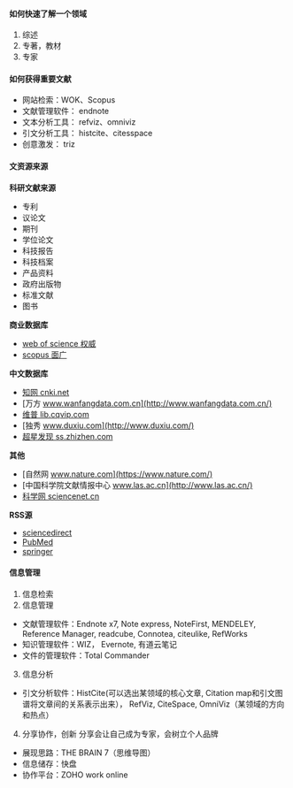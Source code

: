 #### 如何快速了解一个领域
1. 综述 
2. 专著，教材
3. 专家

#### 如何获得重要文献

- 网站检索：WOK、Scopus
- 文献管理软件： endnote
- 文本分析工具： refviz、omniviz
- 引文分析工具： histcite、citesspace
- 创意激发：     triz


#### 文资源来源

**科研文献来源**
- 专利
- 议论文
- 期刊
- 学位论文
- 科技报告
- 科技档案
- 产品资料
- 政府出版物
- 标准文献
- 图书

**商业数据库**
- [web of science 权威](http://login.webofknowledge.com/)
- [scopus 面广](https://www.scopus.com/)


**中文数据库**
- [知网 cnki.net](http://cnki.net/)
- [万方 www.wanfangdata.com.cn](http://www.wanfangdata.com.cn/)
- [维普 lib.cqvip.com](http://lib.cqvip.com/)
- [独秀 www.duxiu.com](http://www.duxiu.com/)
- [超星发现 ss.zhizhen.com](http://ss.zhizhen.com/)

**其他**
- [自然网 www.nature.com](https://www.nature.com/)
- [中国科学院文献情报中心 www.las.ac.cn](http://www.las.ac.cn/)
- [科学网 sciencenet.cn](http://sciencenet.cn/)

**RSS源**
- [sciencedirect](http://www.sciencedirect.com/)
- [PubMed](https://www.ncbi.nlm.nih.gov/pubmed/)
- [springer](https://link.springer.com/)

#### 信息管理
1. 信息检索
2. 信息管理
  - 文献管理软件：Endnote x7, Note express, NoteFirst, MENDELEY, Reference Manager, readcube, Connotea, citeulike, RefWorks
  - 知识管理软件：WIZ， Evernote, 有道云笔记
  - 文件的管理软件：Total Commander
3. 信息分析
  - 引文分析软件：HistCite(可以选出某领域的核心文章, Citation map和引文图谱将文章间的关系表示出来）， RefViz, CiteSpace, OmniViz（某领域的方向和热点）
4. 分享协作，创新
分享会让自己成为专家，会树立个人品牌
  - 展现思路：THE BRAIN 7（思维导图） 
  - 信息储存：快盘
  - 协作平台：ZOHO work online










